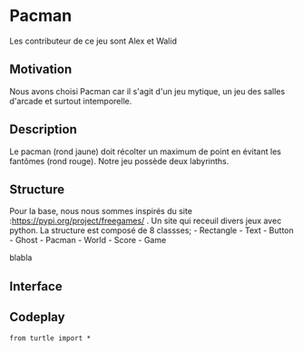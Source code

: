 # Pacman

 Les contributeur de ce jeu sont Alex et Walid

## Motivation

Nous avons choisi Pacman car il s'agit d'un jeu mytique, un jeu des salles d'arcade et surtout intemporelle. 

## Description
Le pacman (rond jaune) doit récolter un maximum de point en évitant les fantômes (rond rouge). Notre jeu possède deux labyrinths.

## Structure
Pour la base, nous nous sommes inspirés du site :https://pypi.org/project/freegames/ . Un site qui receuil divers jeux avec python.
La structure est composé de  8 classses;    - Rectangle
                                            - Text
                                            - Button
                                            - Ghost
                                            - Pacman
                                            - World
                                            - Score
                                            - Game


blabla

## Interface

## Codeplay

```{codeplay}
from turtle import *

```

